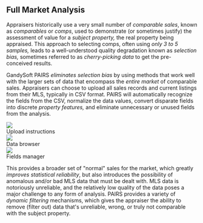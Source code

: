 ## Full Market Analysis

Appraisers historically use a very small number of *comparable sales*, known as
*comparables* or *comps*, used to demonstrate (or sometimes justify) the assessment
of value for a *subject property,* the real property being appraised.  This approach
to selecting comps, often using *only 3 to 5 samples,* leads to a well-understood
quality degradation known as *selection bias,* sometimes referred to as
*cherry-picking data* to get the pre-conceived results.

GandySoft PAIRS *eliminates selection bias* by using methods that work well with the
larger sets of data that encompass the *entire market* of comparable sales.
Appraisers can choose to upload all sales records and current listings from their
MLS, typically in CSV format.  PAIRS will automatically recognize the fields from
the CSV, normalize the data values, convert disparate fields into discrete *property
features,* and eliminate unnecessary or unused fields from the analysis.

<div class="pure-g">
<div class="pure-u-1-3">
  <img class="screenshot" src="/images/gandysoft/data-1-upload-instructions.png">
  <figcaption>Upload instructions</figcaption>
</div>
<div class="pure-u-1-3">
  <img class="screenshot" src="/images/gandysoft/data-2-data-browser.png">
  <figcaption>Data browser</figcaption>
</div>
<div class="pure-u-1-3">
  <img class="screenshot" src="/images/gandysoft/data-3-fields.png">
  <figcaption>Fields manager</figcaption>
</div>
</div>

This provides a broader set of "normal" sales for the market, which greatly
*improves statistical reliability*, but also introduces the possibility of anomalous
and/or bad MLS data that must be dealt with.  MLS data is notoriously unreliable,
and the relatively low quality of the data poses a major challenge to any form of
analysis.  PAIRS provides a variety of *dynamic filtering* mechanisms, which gives
the appraiser the ability to remove (filter out) data that's unreliable, wrong, or
truly not comparable with the subject property.
